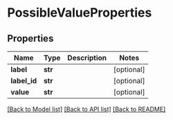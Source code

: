 # PossibleValueProperties

## Properties
Name | Type | Description | Notes
------------ | ------------- | ------------- | -------------
**label** | **str** |  | [optional] 
**label_id** | **str** |  | [optional] 
**value** | **str** |  | [optional] 

[[Back to Model list]](../README.md#documentation-for-models) [[Back to API list]](../README.md#documentation-for-api-endpoints) [[Back to README]](../README.md)


